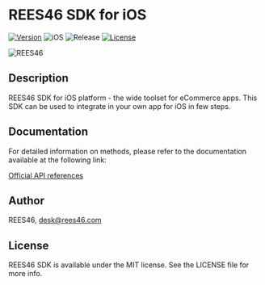 # REES46 SDK for iOS

[![Version](https://img.shields.io/cocoapods/v/REES46.svg?style=flat)](https://cocoapods.org/pods/REES46)
![iOS](https://img.shields.io/badge/iOS-release)
![Release](https://img.shields.io/badge/release-blueviolet)
[![License](https://img.shields.io/cocoapods/l/REES46.svg?style=flat)](https://cocoapods.org/pods/REES46)

![REES46](Images/IosSdkLogo.png)

## Description

REES46 SDK for iOS platform - the wide toolset for eCommerce apps.
This SDK can be used to integrate in your own app for iOS in few steps.

## Documentation

For detailed information on methods, please refer to the documentation available at the following link:

[Official API references](https://reference.api.rees46.com/#introduction)

## Author


REES46, desk@rees46.com

## License


REES46 SDK is available under the MIT license. See the LICENSE file for more info.
